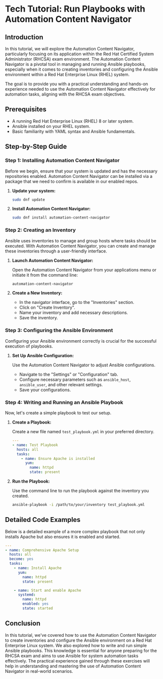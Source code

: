 # Tech Tutorial: Run Playbooks with Automation Content Navigator

## Introduction

In this tutorial, we will explore the Automation Content Navigator, particularly focusing on its application within the Red Hat Certified System Administrator (RHCSA) exam environment. The Automation Content Navigator is a pivotal tool in managing and running Ansible playbooks, especially when it comes to creating inventories and configuring the Ansible environment within a Red Hat Enterprise Linux (RHEL) system.

The goal is to provide you with a practical understanding and hands-on experience needed to use the Automation Content Navigator effectively for automation tasks, aligning with the RHCSA exam objectives.

## Prerequisites

- A running Red Hat Enterprise Linux (RHEL) 8 or later system.
- Ansible installed on your RHEL system.
- Basic familiarity with YAML syntax and Ansible fundamentals.

## Step-by-Step Guide

### Step 1: Installing Automation Content Navigator

Before we begin, ensure that your system is updated and has the necessary repositories enabled. Automation Content Navigator can be installed via a package that we need to confirm is available in our enabled repos.

1. **Update your system:**

    ```bash
    sudo dnf update
    ```

2. **Install Automation Content Navigator:**

    ```bash
    sudo dnf install automation-content-navigator
    ```

### Step 2: Creating an Inventory

Ansible uses inventories to manage and group hosts where tasks should be executed. With Automation Content Navigator, you can create and manage these inventories through a user-friendly interface.

1. **Launch Automation Content Navigator:**

    Open the Automation Content Navigator from your applications menu or initiate it from the command line:

    ```bash
    automation-content-navigator
    ```

2. **Create a New Inventory:**

    - In the navigator interface, go to the "Inventories" section.
    - Click on "Create Inventory".
    - Name your inventory and add necessary descriptions.
    - Save the inventory.

### Step 3: Configuring the Ansible Environment

Configuring your Ansible environment correctly is crucial for the successful execution of playbooks.

1. **Set Up Ansible Configuration:**

    Use the Automation Content Navigator to adjust Ansible configurations.

    - Navigate to the "Settings" or "Configuration" tab.
    - Configure necessary parameters such as `ansible_host`, `ansible_user`, and other relevant settings.
    - Save your configurations.

### Step 4: Writing and Running an Ansible Playbook

Now, let's create a simple playbook to test our setup.

1. **Create a Playbook:**

    Create a new file named `test_playbook.yml` in your preferred directory.

    ```yaml
    ---
    - name: Test Playbook
      hosts: all
      tasks:
        - name: Ensure Apache is installed
          yum:
            name: httpd
            state: present
    ```

2. **Run the Playbook:**

    Use the command line to run the playbook against the inventory you created.

    ```bash
    ansible-playbook -i /path/to/your/inventory test_playbook.yml
    ```

## Detailed Code Examples

Below is a detailed example of a more complex playbook that not only installs Apache but also ensures it is enabled and started.

```yaml
---
- name: Comprehensive Apache Setup
  hosts: all
  become: yes
  tasks:
    - name: Install Apache
      yum:
        name: httpd
        state: present

    - name: Start and enable Apache
      systemd:
        name: httpd
        enabled: yes
        state: started
```

## Conclusion

In this tutorial, we've covered how to use the Automation Content Navigator to create inventories and configure the Ansible environment on a Red Hat Enterprise Linux system. We also explored how to write and run simple Ansible playbooks. This knowledge is essential for anyone preparing for the RHCSA exam and aims to use Ansible for system automation tasks effectively. The practical experience gained through these exercises will help in understanding and mastering the use of Automation Content Navigator in real-world scenarios.